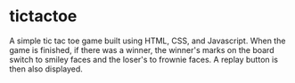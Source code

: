 # tictactoe
A simple tic tac toe game built using HTML, CSS, and Javascript. When the game is finished, if there was a winner, the winner's marks on the board switch to smiley faces and the loser's to frownie faces. A replay button is then also displayed.
